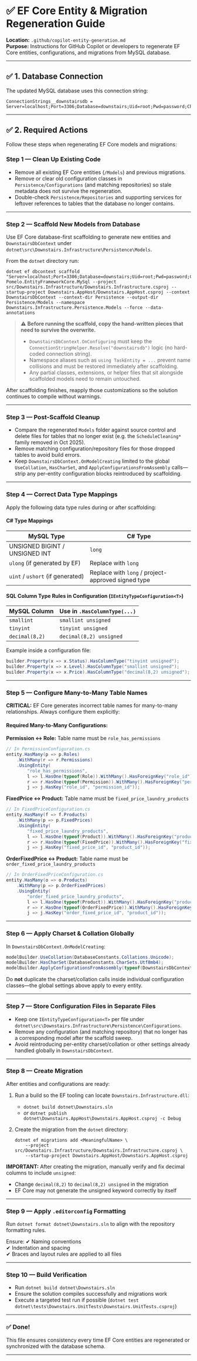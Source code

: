 # ✅ EF Core Entity & Migration Regeneration Guide  
**Location:** `.github/copilot-entity-generation.md`  
**Purpose:** Instructions for GitHub Copilot or developers to regenerate EF Core entities, configurations, and migrations from MySQL database.

---

## ✅ 1. Database Connection

The updated MySQL database uses this connection string:

```
ConnectionStrings__downstairsdb = Server=localhost;Port=3306;Database=downstairs;Uid=root;Pwd=password;CharSet=utf8mb4;
```

---

## ✅ 2. Required Actions

Follow these steps when regenerating EF Core models and migrations:

### **Step 1 — Clean Up Existing Code**
- Remove all existing EF Core entities (`/Models`) and previous migrations.
- Remove or clear old configuration classes in `Persistence/Configurations` (and matching repositories) so stale metadata does not survive the regeneration.
- Double-check `Persistence/Repositories` and supporting services for leftover references to tables that the database no longer contains.

---

### **Step 2 — Scaffold New Models from Database**
Use EF Core database-first scaffolding to generate new entities and `DownstairsDbContext` under `dotnet\src\Downstairs.Infrastructure\Persistence\Models`.

From the `dotnet` directory run:

```
dotnet ef dbcontext scaffold "Server=localhost;Port=3306;Database=downstairs;Uid=root;Pwd=password;CharSet=utf8mb4;" Pomelo.EntityFrameworkCore.MySql --project src/Downstairs.Infrastructure/Downstairs.Infrastructure.csproj --startup-project Downstairs.AppHost/Downstairs.AppHost.csproj --context DownstairsDbContext --context-dir Persistence --output-dir Persistence/Models --namespace Downstairs.Infrastructure.Persistence.Models --force --data-annotations
```

> ⚠️ **Before running the scaffold, copy the hand-written pieces that need to survive the overwrite.**
> - `DownstairsDbContext.OnConfiguring` must keep the `ConnectionStringHelper.Resolve("downstairsdb")` logic (no hard-coded connection string).
> - Namespace aliases such as `using TaskEntity = ...` prevent name collisions and must be restored immediately after scaffolding.
> - Any partial classes, extensions, or helper files that sit alongside scaffolded models need to remain untouched.

After scaffolding finishes, reapply those customizations so the solution continues to compile without warnings.

---

### **Step 3 — Post-Scaffold Cleanup**
- Compare the regenerated `Models` folder against source control and delete files for tables that no longer exist (e.g. the `ScheduleCleaning*` family removed in Oct 2025).
- Remove matching configuration/repository files for those dropped tables to avoid build errors.
- Keep `DownstairsDbContext.OnModelCreating` limited to the global `UseCollation`, `HasCharSet`, and `ApplyConfigurationsFromAssembly` calls—strip any per-entity configuration blocks reintroduced by scaffolding.

---

### **Step 4 — Correct Data Type Mappings**

Apply the following data type rules during or after scaffolding:

#### **C# Type Mappings**
| MySQL Type                     | C# Type |
|--------------------------------|---------|
| UNSIGNED BIGINT / UNSIGNED INT | `long`  |
| `ulong` (if generated by EF)   | Replace with `long` |
| `uint` / `ushort` (if generated) | Replace with `long` / project-approved signed type |

#### **SQL Column Type Rules in Configuration (`IEntityTypeConfiguration<T>`)**
| MySQL Column         | Use in `.HasColumnType(...)` |
|----------------------|------------------------------|
| `smallint`           | `smallint unsigned`          |
| `tinyint`            | `tinyint unsigned`           |
| `decimal(8,2)`       | `decimal(8,2) unsigned`      |

Example inside a configuration file:

```csharp
builder.Property(x => x.Status).HasColumnType("tinyint unsigned");
builder.Property(x => x.Level).HasColumnType("smallint unsigned");
builder.Property(x => x.Price).HasColumnType("decimal(8,2) unsigned");
```

---

### **Step 5 — Configure Many-to-Many Table Names**

**CRITICAL:** EF Core generates incorrect table names for many-to-many relationships. Always configure them explicitly:

#### **Required Many-to-Many Configurations:**

**Permission ↔ Role:** Table name must be `role_has_permissions`
```csharp
// In PermissionConfiguration.cs
entity.HasMany(p => p.Roles)
    .WithMany(r => r.Permissions)
    .UsingEntity(
        "role_has_permissions",
        l => l.HasOne(typeof(Role)).WithMany().HasForeignKey("role_id").HasPrincipalKey(nameof(Role.Id)),
        r => r.HasOne(typeof(Permission)).WithMany().HasForeignKey("permission_id").HasPrincipalKey(nameof(Permission.Id)),
        j => j.HasKey("role_id", "permission_id"));
```

**FixedPrice ↔ Product:** Table name must be `fixed_price_laundry_products`
```csharp
// In FixedPriceConfiguration.cs
entity.HasMany(f => f.Products)
    .WithMany(p => p.FixedPrices)
    .UsingEntity(
        "fixed_price_laundry_products",
        l => l.HasOne(typeof(Product)).WithMany().HasForeignKey("product_id").HasPrincipalKey(nameof(Product.Id)),
        r => r.HasOne(typeof(FixedPrice)).WithMany().HasForeignKey("fixed_price_id").HasPrincipalKey(nameof(FixedPrice.Id)),
        j => j.HasKey("fixed_price_id", "product_id"));
```

**OrderFixedPrice ↔ Product:** Table name must be `order_fixed_price_laundry_products`
```csharp
// In OrderFixedPriceConfiguration.cs
entity.HasMany(o => o.Products)
    .WithMany(p => p.OrderFixedPrices)
    .UsingEntity(
        "order_fixed_price_laundry_products",
        l => l.HasOne(typeof(Product)).WithMany().HasForeignKey("product_id").HasPrincipalKey(nameof(Product.Id)),
        r => r.HasOne(typeof(OrderFixedPrice)).WithMany().HasForeignKey("order_fixed_price_id").HasPrincipalKey(nameof(OrderFixedPrice.Id)),
        j => j.HasKey("order_fixed_price_id", "product_id"));
```

---

### **Step 6 — Apply Charset & Collation Globally**

In `DownstairsDbContext.OnModelCreating`:

```csharp
modelBuilder.UseCollation(DatabaseConstants.Collations.Unicode);
modelBuilder.HasCharSet(DatabaseConstants.CharSets.Utf8mb4);
modelBuilder.ApplyConfigurationsFromAssembly(typeof(DownstairsDbContext).Assembly);
```

Do **not** duplicate the charset/collation calls inside individual configuration classes—the global settings above apply to every entity.

---

### **Step 7 — Store Configuration Files in Separate Files**

- Keep one `IEntityTypeConfiguration<T>` per file under `dotnet\src\Downstairs.Infrastructure\Persistence\Configurations`.
- Remove any configuration (and matching repository) that no longer has a corresponding model after the scaffold sweep.
- Avoid reintroducing per-entity charset/collation or other settings already handled globally in `DownstairsDbContext`.

---

### **Step 8 — Create Migration**
After entities and configurations are ready:

1. Run a build so the EF tooling can locate `Downstairs.Infrastructure.dll`:
    - `dotnet build dotnet\Downstairs.sln`
    - _or_ `dotnet publish dotnet\Downstairs.AppHost\Downstairs.AppHost.csproj -c Debug`
2. Create the migration from the `dotnet` directory:

    ```
    dotnet ef migrations add <MeaningfulName> \
        --project src/Downstairs.Infrastructure/Downstairs.Infrastructure.csproj \
        --startup-project Downstairs.AppHost/Downstairs.AppHost.csproj
    ```

**IMPORTANT:** After creating the migration, manually verify and fix decimal columns to include `unsigned`:
- Change `decimal(8,2)` to `decimal(8,2) unsigned` in the migration
- EF Core may not generate the unsigned keyword correctly by itself

---

### **Step 9 — Apply `.editorconfig` Formatting**
Run `dotnet format dotnet\Downstairs.sln` to align with the repository formatting rules.

Ensure:
✔ Naming conventions  
✔ Indentation and spacing  
✔ Braces and layout rules are applied to all files  

---

### **Step 10 — Build Verification**
- Run `dotnet build dotnet\Downstairs.sln`
- Ensure the solution compiles successfully and migrations work
- Execute a targeted test run if possible (`dotnet test dotnet\tests\Downstairs.UnitTests\Downstairs.UnitTests.csproj`)

---

### ✅ Done!

This file ensures consistency every time EF Core entities are regenerated or synchronized with the database schema.

---
